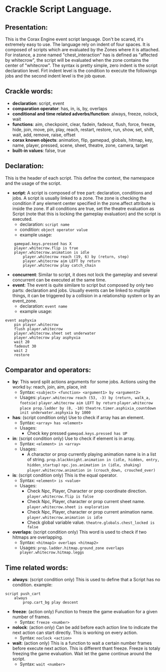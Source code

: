 # Crackle Script Language.


## Presentation:
This is the Corax Engine event script language.
Don't be scared, it's extremely easy to use. The language rely on indent of
four spaces. It is composed of scripts which are evaluated by the Zones
where it is attached. For instance, a zone named "chest_interaction" has is
defined as "affected by whitecrow", the script will be evaluated when the
zone contains the center of "whitecrow".
The syntax is pretty simple, zero indent is the script declaration level.
Firt indent level is the condition to execute the followings jobs and the
second indent level is the job queue.


## Crackle words:
- **declaration**:
    script, event
- **comparation operator**:
    has, in, is, by, overlaps
- **conditional and time related adverbs/function**:
    always, freeze, nolock, wait
- **functions**:
    aim, checkpoint, clear, fadein, fadeout, flush, force, freeze,
    hide, join, move, pin, play, reach, restart, restore, run, show, set,
    shift, wait, add, remove, raise, offset
- **corax known objects**:
    animation, flip, gamepad, globals, hitmap, key,
    name, player, pressed, scene, sheet, theatre, zone,
    camera, target
- **built-in values**:
    false, true


## Declaration:
This is the header of each script. This define the context, the
namespace and the usage of the script.
- **script**:
A script is composed of tree part: declaration, conditions and jobs.
A script is usually linked to a zone. The zone is checking the
condition if any element center specified in the zone.affect
attribute is inside the zone. If all conditions are true, set the
theatre evaluation as Script (note that this is locking the
gameplay evaluation)
and the script is executed.
    - declaration: `script name`
    - condition: `object operator value`
    - example usage:


```script catch_chain
    gamepad.keys.pressed has X
    player.whitecrow.flip is true
    player.whitecrow.animation is idle
        player.whitecrow reach (19, 6) by (return, step)
        player.whitecrow aim LEFT by return
        player.whitecrow play catch_chain
```

- **concurrent**:
Similar to script, it does not lock the gameplay and several concurrent can be executed at the same time.
- **event**:
The event is quite similare to script but composed by only two
parts: declaration and jobs.
Usually events can be linked to multiple things, it can be
triggered by a collision in a relationship system or by an
event_zone.
    - declaration: `event name`
    - example usage:

```
event asphyxia
    pin player.whitecrow
    flush player.whitecrow
    player.whitecrow.sheet set underwater
    player.whitecrow play asphyxia
    wait 20
    fadeout 30
    wait 2
    restore
```


## Comparator and operators:
- **by**:
    This word split actions arguments for some jobs.
    Actions using the workd `by`: reach, join, aim, place, init
    - Syntax:
        `<subject> <function> <argument1> by <argument2>`
    - Usages:
        `player.whitecrow reach (53, -3) by (return, walk_a, footsie)`
        `player.whitecrow aim LEFT by return`
        `player.whitecrow place prop.ladder by (8, -10)`
        `theatre.timer.asphixia_countdown init underwater.asphyxia by 1000`
- **has**: (script condition only)
    Use to check if array has an element.
    - Syntax:
        `<array> has <element>`
    - Usages:
        - Check key pressed
            `gamepad.keys.pressed has UP`
- **in**: (script condition only)
    Use to check if element is in array.
    - Syntax:
        `<element> in <array>`
    - Usages:
        - A charactor or prop currently playing animation name is in a list of string.
            `prop.blackknight.animation in (idle, hidden, entry, hidden_startup)`
            `npc.jos.animation in (idle, shaking)`
            `player.whitecrow.animation in (crouch_down, crouched_over)`
- **is**: (script condition only)
    This is the equal operator.
    - Syntax:
        `<element> is <value>`
    - Usages:
        - Check Npc, Player, Character or prop coordinate direction.
            `player.whitecrow.flip is false`
        - Check Npc, Player, character or prop current sheet name.
            `player.whitecrow.sheet is exploration`
        - Check Npc, Player, character or prop current animation name.
            `player.whitecrow.animation is idle`
        - Check global variable value.
            `theatre.globals.chest_locked is false`
- **overlaps**: (script condition only)
    This word is used to check if two hitmaps are overlapping.
    - Syntax:
        `<hitmap1> overlaps <hitmap2>`
    - Usages:
        `prop.ladder.hitmap.ground_zone overlaps player.whitecrow.hitmap.leggs`


## Time related words:

- **always**: (script condition only)
    This is used to define that a Script has no condition.
    example:
```
script push_cart
    always
        prop.cart_bg play descent
```
- **freeze**: (action only)
    Function to freeze the game evaluation for a given number of frames.
    - Syntax: `freeze <number>`
- **nolock**: (action only)
    Can be add before each action line to indicate the next action can
    start directly. This is working on every action.
    - Syntax: `noclock <action>`
- **wait**: (action only)
    This is a function to wait a certain number frames before execute next
    action. This is different thant freeze. Freeze is totaly freezing the
    game evaluation. Wait let the game continue around the script.
    - Syntax: `wait <number>`

